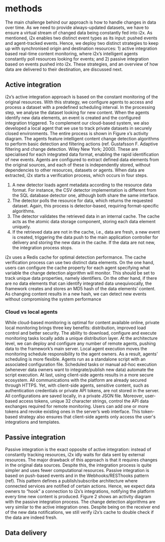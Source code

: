 
# methods

The main challenge behind our approach is how to handle changes in data over time. As we need to provide always-updated datasets, we have to ensure a virtual stream of changed data being constantly fed into i2x. As mentioned, i2x enables two distinct event types as its input: pushed events and agent-tracked events. Hence, we deploy two distinct strategies to keep up with synchronised origin and destination resources: 1) active integration based real-time content monitoring, where i2x’s intelligent agents constantly poll resources looking for events; and 2) passive integration based on events pushed into i2x. These strategies, and an overview of how data are delivered to their destination, are discussed next.


## Active integration
i2x’s active integration approach is based on the constant monitoring of the original resources. With this strategy, we configure agents to access and process a dataset with a predefined scheduling interval. In the processing step, we analyse the dataset looking for new content. When the agents identify new data elements, an event is created and the configured integration triggered. To complement our cloud-based system, we also developed a local agent that we use to track private datasets in securely closed environments. The entire process is shown in Figure x’s activity diagram.
The agents feature intelligent content change detection algorithms to perform basic detection and filtering actions (ref. Gustafsson F. Adaptive filtering and change detection. Wiley New York; 2000). These are specialised for each integrated data format, enabling the rapid identification of new events. Agents are configured to extract defined data elements from the original sources, and each of these is independently stored, without dependencies to other resources, datasets or agents. When data are extracted, i2x starts a verification process, which occurs in four steps.
1.  A new detector loads agent metadata according to the resource data format. For instance, the CSV detector implementation is different from the SQL database detector one, although both share the same interface.
2.  The detector polls the resource for data, which returns the requested dataset. Again, this process is detector-based, requiring format-specific algorithms.
3.  The detector validates the retrieved data in an internal cache. The cache acts as the atomic data storage component, storing each data element uniquely.
4.  If the retrieved data are not in the cache, i.e., data are fresh, a new event is created, triggering the data push to the main application controller for delivery and storing the new data in the cache. If the data are not new, the integration process stops. 

i2x uses a Redis cache for optimal detection performance. 
The cache verification process can use two distinct data elements. On the one hand, users can configure the cache property for each agent specifying what variable the change detection algorithm will monitor. This should be set to track unique data properties, namely identifiers. On the other hand, if there are no data elements that can identify integrated data unequivocally, the framework creates and stores an MD5 hash of the data elements’ content. As changing content results in a new hash, we can detect new events without compromising the system performance

### Cloud vs local agents
While cloud-based monitoring is optimal for content available online, private local monitoring brings three key benefits: distribution, improved load control and better security. 
The ability to download, configure and execute monitoring tasks locally adds a unique distribution layer. At the architecture level, we can deploy and configure any number of remote agents, pushing data to the framework’s main server. 
Local agent execution moves the monitoring schedule responsibility to the agent owners. As a result, agents’ scheduling is more flexible. Agents run as a standalone script with an associated configuration file. Scheduled tasks or manual ad-hoc execution (whenever data owners want to integrate/publish new data) automate the script execution. 
At last, using client-side agents results in a more secure ecosystem. All communications with the platform are already secured through HTTPS. Yet, with client-side agents, sensitive content, such as authentication credentials or private API tokens, are not stored in the server. All configurations are saved locally, in a private JSON file. Moreover, user-based access tokens, unique 32 character strings, control the API data exchanges required for remote monitoring. Users can add one or more tokens and revoke existing ones in the server’s web interface. This token-based strategy also ensures that client-side agents only access the user's integrations and templates.


## Passive integration

Passive integration is the exact opposite of active integration: instead of constantly tracking resources, i2x idly waits for data sent by external resources. The major drawback of this approach is that it requires changes in the original data sources. Despite this, the integration process is quite simpler and uses fewer computational resources.
Passive integration is based on push-based events and in the Webhooks/RESThooks pattern (ref). This pattern defines a publish/subscribe architecture where connected services are notified of certain actions.
Hence, we expect data owners to “hook” a connection to i2x’s integrations, notifying the platform every time new content is produced. Figure 2 shows an activity diagram with the passive integration process.
The change detection algorithms are very similar to the active integration ones. Despite being on the receiver end of the new data notifications, we still verify i2x’s cache to double check if the data are indeed fresh.


## Data delivery

